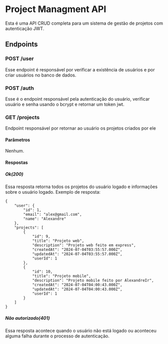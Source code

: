 # Project Managment API
Esta é uma API CRUD completa para um sistema de gestão de projetos com autenticação JWT.
## Endpoints
### POST /user
Esse endpoint é responsável por verificar a existência de usuários e por criar usuários no banco de dados.
### POST /auth
Esse é o endpoint responsável pela autenticação do usuário, verificar usuário e senha usando o bcrypt e retornar um token jwt.
### GET /projects
Endpoint responsável por retornar ao usuário os projetos criados por ele
#### Parâmetros
Nenhum.
#### Respostas
##### Ok(200)
Essa resposta retorna todos os projetos do usuário logado e informações sobre o usuário logado. Exemplo de resposta:

```
{
    "user": {
        "id": 1,
        "email": "alex@gmail.com",
        "name": "Alexandre"
    },
    "projects": [
        {
            "id": 9,
            "title": "Projeto web",
            "description": "Projeto web feito em express",
            "createdAt": "2024-07-04T03:55:57.000Z",
            "updatedAt": "2024-07-04T03:55:57.000Z",
            "userId": 1
        },
        {
            "id": 10,
            "title": "Projeto mobile",
            "description": "Projeto mobile feito por AlexandreIr",
            "createdAt": "2024-07-04T04:00:43.000Z",
            "updatedAt": "2024-07-04T04:00:43.000Z",
            "userId": 1
        }
    ]
}
```
##### Não autorizado(401)
Essa resposta acontece quando o usuário não está logado ou aconteceu alguma falha durante o processo de autenticação.

